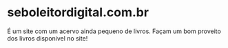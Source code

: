 # seboleitordigital.com.br
É um site com  um acervo ainda pequeno de livros.
Façam um bom proveito dos livros disponivel no site!

